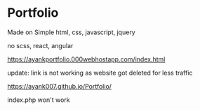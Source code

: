 # Portfolio

Made on Simple html, css, javascript, jquery

no scss, react, angular

https://ayankportfolio.000webhostapp.com/index.html

update: link is not working as website got deleted for less traffic

https://ayank007.github.io/Portfolio/

index.php won't work
